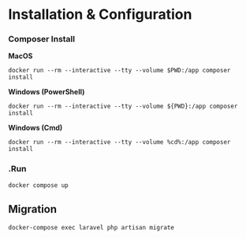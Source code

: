 # Installation & Configuration

### Composer Install

**MacOS**
```shell
docker run --rm --interactive --tty --volume $PWD:/app composer install
```

**Windows (PowerShell)**
```shell
docker run --rm --interactive --tty --volume ${PWD}:/app composer install
```

**Windows (Cmd)**
```shell
docker run --rm --interactive --tty --volume %cd%:/app composer install
```

### .Run
```shell
docker compose up
```

## Migration

```shell
docker-compose exec laravel php artisan migrate   
```

